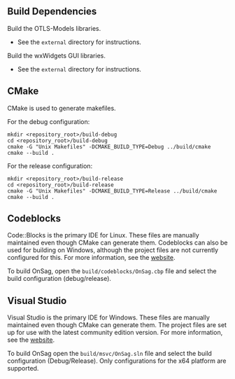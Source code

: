 ## Build Dependencies
Build the OTLS-Models libraries.
* See the `external` directory for instructions.

Build the wxWidgets GUI libraries.
* See the `external` directory for instructions.

## CMake
CMake is used to generate makefiles.

For the debug configuration:
```
mkdir <repository_root>/build-debug
cd <repository_root>/build-debug
cmake -G "Unix Makefiles" -DCMAKE_BUILD_TYPE=Debug ../build/cmake
cmake --build .
```

For the release configuration:
```
mkdir <repository_root>/build-release
cd <repository_root>/build-release
cmake -G "Unix Makefiles" -DCMAKE_BUILD_TYPE=Release ../build/cmake
cmake --build .
```

## Codeblocks
Code::Blocks is the primary IDE for Linux. These files are manually maintained
even though CMake can generate them. Codeblocks can also be used for
building on Windows, although the project files are not currently configured
for this. For more information, see the [website](http://codeblocks.org).

To build OnSag, open the `build/codeblocks/OnSag.cbp` file and select the
build configuration (debug/release).

## Visual Studio
Visual Studio is the primary IDE for Windows. These files are manually maintained
even though CMake can generate them. The project files are set up for use with
the latest community edition version. For more information, see the
[website](https://www.visualstudio.com/en-us/products/visual-studio-community-vs.aspx).

To build OnSag open the `build/msvc/OnSag.sln` file and select the
build configuration (Debug/Release). Only configurations for the x64 platform
are supported.
